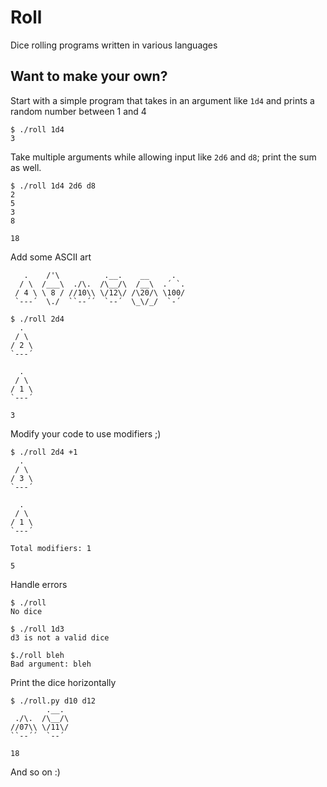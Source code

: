 # Roll

Dice rolling programs written in various languages

## Want to make your own?

Start with a simple program that takes in an argument like `1d4` and prints a random number between 1 and 4

```
$ ./roll 1d4
3
```

Take multiple arguments while allowing input like `2d6` and `d8`; print the sum as well.

```
$ ./roll 1d4 2d6 d8
2
5
3
8

18
```

Add some ASCII art

```
   .    /'\          .__.    __     .
  / \  /___\  ./\.  /\__/\  /__\  .´ `.
 / 4 \ \ 8 / //10\\ \/12\/ /\20/\ \100/
 `---´  \./  ``--´´  `--´  \_\/_/  `-´
```

```
$ ./roll 2d4
  .
 / \
/ 2 \
`---´

  .
 / \
/ 1 \
`---´

3
```

Modify your code to use modifiers ;)

```
$ ./roll 2d4 +1
  .
 / \
/ 3 \
`---´

  .
 / \
/ 1 \
`---´

Total modifiers: 1

5
```

Handle errors

```
$ ./roll
No dice

$ ./roll 1d3
d3 is not a valid dice

$./roll bleh
Bad argument: bleh
```

Print the dice horizontally

```
$ ./roll.py d10 d12
        .__.
 ./\.  /\__/\
//07\\ \/11\/
``--´´  `--´

18
```

And so on :)
